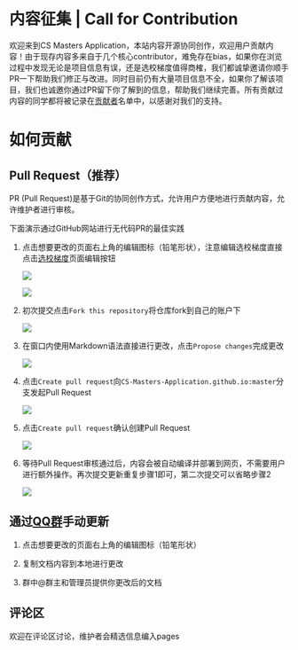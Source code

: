 # 内容征集 | Call for Contribution

欢迎来到CS Masters Application，本站内容开源协同创作，欢迎用户贡献内容！由于现存内容多来自于几个核心contributor，难免存在bias，如果你在浏览过程中发现无论是项目信息有误，还是选校梯度值得商榷，我们都诚挚邀请你顺手PR一下帮助我们修正与改进。同时目前仍有大量项目信息不全，如果你了解该项目，我们也诚邀你通过PR留下你了解到的信息，帮助我们继续完善。所有贡献过内容的同学都将被记录在[贡献者](https://github.com/csmsapp/csmsapp.github.io/graphs/contributors)名单中，以感谢对我们的支持。

# 如何贡献

## Pull Request（推荐）

PR (Pull Request)是基于Git的协同创作方式，允许用户方便地进行贡献内容，允许维护者进行审核。

下面演示通过GitHub网站进行无代码PR的最佳实践

1. 点击想要更改的页面右上角的编辑图标（铅笔形状），注意编辑选校梯度直接点击[选校梯度](选校梯度.md)页面编辑按钮

	![](images/1.png)

	![](images/1-1.png)

2. 初次提交点击`Fork this repository`将仓库fork到自己的账户下

	![](images/2.png)

3. 在窗口内使用Markdown语法直接进行更改，点击`Propose changes`完成更改

	![](images/3.png)

4. 点击`Create pull request`向`CS-Masters-Application.github.io:master`分支发起Pull Request

	![](images/4.png)

5. 点击`Create pull request`确认创建Pull Request

	![](images/5.png)

6. 等待Pull Request审核通过后，内容会被自动编译并部署到网页，不需要用户进行额外操作。再次提交更新重复步骤1即可，第二次提交可以省略步骤2

	![](images/6.png)

## 通过[QQ群](https://jq.qq.com/?_wv=1027&k=Ikr0DObs)手动更新

1. 点击想要更改的页面右上角的编辑图标（铅笔形状）

2. 复制文档内容到本地进行更改

3. 群中@群主和管理员提供你更改后的文档

## 评论区

欢迎在评论区讨论，维护者会精选信息编入pages

